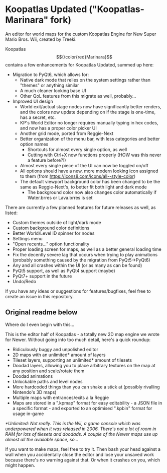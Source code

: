 # Koopatlas Updated ("Koopatlas-Marinara" fork)

An editor for world maps for the custom Koopatlas Engine for New Super Mario Bros. Wii, created by Treeki.

Koopatlas $${\color{red}Marinara}$$ contains a few enhancements for Koopatlas Updated, summed up here:
- Migration to PyQt6, which allows for:
  - Native dark mode that relies on the system settings rather than "themes" or anything similar
  - A much cleaner looking base UI
  - Other QoL features from this migrate as well, probably...
- Improved UI design
  - World exit/actual stage nodes now have significantly better renders, and the colors now update depending on if the stage is one-time, has a secret, etc.
  - KP's World Editor no longer requires manually typing in hex codes, and now has a proper color picker UI
  - Another grid mode, ported from Reggie-Next
  - Better organization of the menu bar, with less categories and better option names
    - Shortcuts for almost every single option, as well
    - Cutting with Ctrl+X now functions properly (HOW was this never a feature before?!)
  - Almost every single piece of the UI can now be toggled on/off
  - All options should have a new, more modern looking icon assigned to them (from <https://icons8.com/icons/all--style-color>)
  - The default viewport background color has been changed to be the same as Reggie-Next's, to better fit both light and dark mode
    - The background color now also changes color automatically if Water.brres or Lava.brres is set

There are currently a few planned features for future releases as well, as listed:
- Custom themes outside of light/dark mode
- Custom background color definitions
- Better World/Level ID spinner for nodes
- Settings menu
- "Open recents..." option functionality
- Proper loading screen for maps, as well as a better general loading time
- Fix the decently severe lag that occurs when trying to play animations (probably something caused by the migration from PyQt5->PyQt6)
- Any and all crashes within the UI (or as many as can be found)
- PyQt5 support, as well as PyQt4 support (maybe)
- PyQt7+ support in the future
- Undo/Redo

If you have any ideas or suggestions for features/bugfixes, feel free to create an issue in this repository.

## Original readme below

Where do I even begin with this...

This is the editor half of Koopatlas - a totally new 2D map engine we wrote
for Newer. Without going into too much detail, here's a quick roundup:

- Ridiculously buggy and unpolished editor
- 2D maps with an unlimited* amount of layers
- Tileset layers, supporting an unlimited* amount of tilesets
- Doodad layers, allowing you to place arbitrary textures on the map at any
  position and scale/rotate them
- Doodad animations
- Unlockable paths and level nodes
- More hardcoded things than you can shake a stick at (possibly rivalling
  Nintendo's 3D maps)
- Multiple maps with entrances/exits a la Reggie
- Maps are stored in a ".kpmap" format for easy editability - a JSON file in a
  specific format - and exported to an optimised ".kpbin" format for usage
  in-game

*\*Unlimited: Not really. This is the Wii, a game console which was
underpowered when it was released in 2006. There's not a lot of room in RAM
for lots of tilesets and doodads. A couple of the Newer maps use up almost all
the available space, so...*

If you want to make maps, feel free to try it. Then bash your head against a
wall when you accidentally close the editor and lose your unsaved work because
there's no warning against that. Or when it crashes on you, which might happen.
